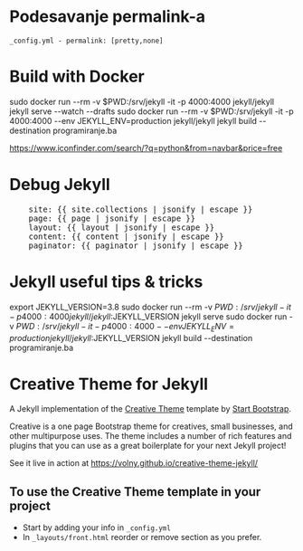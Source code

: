 # Podesavanje permalink-a
```
_config.yml - permalink: [pretty,none]
```

# Build with Docker
sudo docker run --rm -v $PWD:/srv/jekyll -it -p 4000:4000 jekyll/jekyll jekyll serve --watch --drafts
sudo docker run --rm -v $PWD:/srv/jekyll -it -p 4000:4000 --env JEKYLL_ENV=production jekyll/jekyll jekyll build --destination programiranje.ba

https://www.iconfinder.com/search/?q=python&from=navbar&price=free

# Debug Jekyll
<pre>
    site: {{ site.collections | jsonify | escape }}
    page: {{ page | jsonify | escape }}
    layout: {{ layout | jsonify | escape }}
    content: {{ content | jsonify | escape }}
    paginator: {{ paginator | jsonify | escape }}
</pre>

# Jekyll useful tips & tricks
export JEKYLL_VERSION=3.8
sudo docker run --rm -v $PWD:/srv/jekyll -it -p 4000:4000 jekyll/jekyll:$JEKYLL_VERSION jekyll serve
sudo docker run -v $PWD:/srv/jekyll -it -p 4000:4000 --env JEKYLL_ENV=production jekyll/jekyll:$JEKYLL_VERSION jekyll build --destination programiranje.ba

# Creative Theme for Jekyll

A Jekyll implementation of the [Creative Theme](http://startbootstrap.com/template-overviews/creative/) template by [Start Bootstrap](http://startbootstrap.com).

Creative is a one page Bootstrap theme for creatives, small businesses, and other multipurpose uses.
The theme includes a number of rich features and plugins that you can use as a great boilerplate for your next Jekyll project! 

See it live in action at <https://volny.github.io/creative-theme-jekyll/>

## To use the Creative Theme template in your project

- Start by adding your info in `_config.yml`
- In `_layouts/front.html` reorder or remove section as you prefer.

